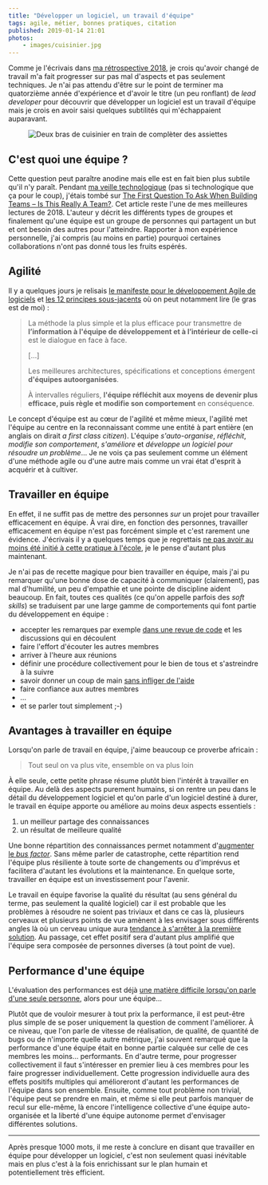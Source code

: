 ```yaml
---
title: "Développer un logiciel, un travail d'équipe"
tags: agile, métier, bonnes pratiques, citation
published: 2019-01-14 21:01
photos:
    - images/cuisinier.jpg
---
```


Comme je l'écrivais dans [ma rétrospective 2018](/post/retrospective-2018/), je
crois qu'avoir changé de travail m'a fait progresser sur pas mal d'aspects et
pas seulement techniques. Je n'ai pas attendu d'être sur le point de terminer ma
quatorzième année d'expérience et d'avoir le titre (un peu ronflant) de *lead
developer* pour découvrir que développer un logiciel est un travail d'équipe
mais je crois en avoir saisi quelques subtilités qui m'échappaient auparavant.

<figure class="object-center bordered">
    <img loading="lazy" src="/images/660x/cuisinier.jpg" alt="Deux bras de cuisinier en train
    de complèter des assiettes">
</figure>

## C'est quoi une équipe&nbsp;?

Cette question peut paraître anodine mais elle est en fait bien plus subtile
qu'il n'y paraît. Pendant [ma veille technologique](/tag/veille/) (pas si
technologique que ça pour le coup), j'étais tombé sur [The First Question To Ask
When Building Teams – Is This Really A
Team?](https://www.viktorcessan.com/the-first-question-to-ask-when-building-teams-is-this-really-a-team/).
Cet article reste l'une de mes meilleures lectures de 2018. L'auteur y décrit
les différents types de groupes et finalement qu'une équipe est un groupe de
personnes qui partagent un but et ont besoin des autres pour
l'atteindre. Rapporter à mon expérience personnelle, j'ai compris (au moins en
partie) pourquoi certaines collaborations n'ont pas donné tous les fruits
espérés.

## Agilité

Il y a quelques jours je relisais
[le manifeste pour le développement Agile de
logiciels](http://agilemanifesto.org/iso/fr/manifesto.html) et [les 12 principes
sous-jacents](http://agilemanifesto.org/iso/fr/principles.html) où on peut
notamment lire (le gras est de moi)&nbsp;:

> La méthode la plus simple et la plus efficace pour transmettre de
> **l’information à l'équipe de développement et à l’intérieur de celle-ci** est
> le dialogue en face à face.
>
> […]
>
> Les meilleures architectures, spécifications et conceptions émergent **d'équipes
> autoorganisées**.
>
> À intervalles réguliers, **l'équipe réfléchit aux moyens de devenir plus
> efficace, puis règle et modifie son comportement** en conséquence.

Le concept d'équipe est au cœur de l'agilité et même mieux, l'agilité met l'équipe au
centre en la reconnaissant comme une entité à part entière (en anglais on dirait
*a first class citizen*). L'équipe *s'auto-organise*, *réfléchit*,
*modifie son comportement*, *s'améliore* et *développe un logiciel pour résoudre
un problème*… Je ne vois ça pas seulement comme un élément d'une méthode agile ou
d'une autre mais comme un vrai état d'esprit à acquérir et à cultiver.

## Travailler en équipe

En effet, il ne suffit pas de mettre des personnes *sur* un projet pour travailler
efficacement en équipe. À vrai dire, en fonction des personnes, travailler
efficacement en équipe n'est pas forcément simple et c'est rarement une
évidence. J'écrivais il y a quelques temps que je regrettais [ne pas avoir au
moins été initié à cette pratique à l'école](/post/apprendre-a-l-ecole/), je le
pense d'autant plus maintenant.

Je n'ai pas de recette magique pour bien travailler en équipe, mais j'ai pu
remarquer qu'une bonne dose de capacité à communiquer (clairement), pas mal
d'humilité, un peu d'empathie et une pointe de discipline aident beaucoup. En
fait, toutes ces qualités (ce qu'on appelle parfois des *soft skills*) se
traduisent par une large gamme de comportements qui font partie du développement
en équipe&nbsp;:

* accepter les remarques par exemple [dans une revue de code](/post/vertus-revue-de-code/) et les discussions qui en découlent
* faire l'effort d'écouter les autres membres
* arriver à l'heure aux réunions
* définir une procédure collectivement pour le bien de tous et s'astreindre à la suivre
* savoir donner un coup de main [sans infliger de
    l'aide](https://mixitconf.org/2018/vous-arrive-t-il-d-infliger-de-l-aide-)
* faire confiance aux autres membres
* …
* et se parler tout simplement ;-)

## Avantages à travailler en équipe

Lorsqu'on parle de travail en équipe, j'aime beaucoup ce proverbe
africain&nbsp;:

> Tout seul on va plus vite, ensemble on va plus loin

À elle seule, cette petite phrase résume plutôt bien l'intérêt à travailler en
équipe. Au delà des aspects purement humains, si on rentre un peu dans le détail
du développement logiciel et qu'on parle d'un logiciel destiné à durer, le
travail en équipe apporte ou améliore au moins deux aspects essentiels&nbsp;:

1. un meilleur partage des connaissances
1. un résultat de meilleure qualité

Une bonne répartition des connaissances permet notamment d'[augmenter le *bus
factor*](https://en.wikipedia.org/wiki/Bus_factor#Increasing_the_bus_factor).
Sans même parler de catastrophe, cette répartition rend l'équipe plus résiliente
à toute sorte de changements ou d'imprévus et facilitera d'autant les évolutions
et la maintenance. En quelque sorte, travailler en équipe est un investissement
pour l'avenir.

Le travail en équipe favorise la qualité du résultat (au sens général du terme,
pas seulement la qualité logiciel) car il est probable que les problèmes à
résoudre ne soient pas triviaux et dans ce cas là, plusieurs cerveaux et
plusieurs points de vue amènent à les envisager sous différents angles là où un
cerveau unique aura [tendance à s'arrêter à la première
solution](https://fr.wikipedia.org/wiki/Biais_cognitif#Biais_de_raisonnement).
Au passage, cet effet positif sera d'autant plus amplifié que l'équipe sera
composée de personnes diverses (à tout point de vue).

## Performance d'une équipe

L'évaluation des performances est déjà [une matière difficile lorsqu'on parle d'une
seule personne](https://anaulin.org/blog/on-software-engineer-performance/),
alors pour une équipe…

Plutôt que de vouloir mesurer à tout prix la performance, il est peut-être plus
simple de se poser uniquement la question de comment l'améliorer. À ce niveau,
que l'on parle de vitesse de réalisation, de qualité, de quantité de bugs ou de
n'importe quelle autre métrique, j'ai souvent remarqué que la performance d'une
équipe était en bonne partie calquée sur celle de ces membres les moins…
performants. En d'autre terme, pour progresser collectivement il faut
s'intéresser en premier lieu à ces membres pour les faire progresser
individuellement. Cette progression individuelle aura des effets positifs
multiples qui amélioreront d'autant les performances de l'équipe dans son
ensemble. Ensuite, comme tout problème non trivial, l'équipe peut se prendre en
main, et même si elle peut parfois manquer de recul sur elle-même, là encore
l'intelligence collective d'une équipe auto-organisée et la liberté d'une équipe
autonome permet d'envisager différentes solutions.

---

Après presque 1000 mots, il me reste à conclure en disant que travailler en
équipe pour développer un logiciel, c'est non seulement quasi inévitable mais en
plus c'est à la fois enrichissant sur le plan humain et potentiellement très
efficient.
